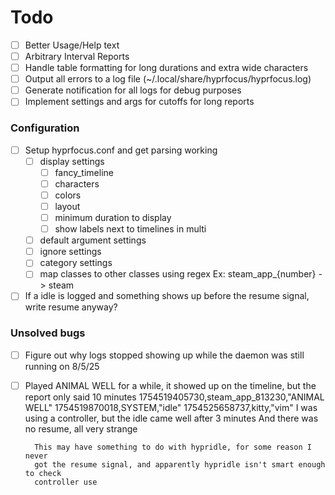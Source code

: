 # Todo
- [ ] Better Usage/Help text
- [ ] Arbitrary Interval Reports
- [ ] Handle table formatting for long durations and extra wide characters
- [ ] Output all errors to a log file (~/.local/share/hyprfocus/hyprfocus.log)
- [ ] Generate notification for all logs for debug purposes
- [ ] Implement settings and args for cutoffs for long reports

### Configuration
- [ ] Setup hyprfocus.conf and get parsing working
    - [ ] display settings
        - [ ] fancy_timeline
        - [ ] characters
        - [ ] colors
        - [ ] layout
        - [ ] minimum duration to display
        - [ ] show labels next to timelines in multi
    - [ ] default argument settings
    - [ ] ignore settings
    - [ ] category settings
    - [ ] map classes to other classes using regex Ex: steam_app_{number} -> steam

- [ ] If a idle is logged and something shows up before the resume signal, write resume anyway?

### Unsolved bugs
- [ ] Figure out why logs stopped showing up while the daemon was still running on 8/5/25
- [ ] Played ANIMAL WELL for a while, it showed up on the timeline, but the report only said 10 minutes
        1754519405730,steam_app_813230,"ANIMAL WELL"
        1754519870018,SYSTEM,"idle"
        1754525658737,kitty,"vim"
        I was using a controller, but the idle came well after 3 minutes
        And there was no resume, all very strange

        This may have something to do with hypridle, for some reason I never
        got the resume signal, and apparently hypridle isn't smart enough to check
        controller use
